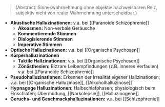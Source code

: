 > (Abstract::Sinneswahrnehmung ohne objektiv nachweisbaren Reiz, subjektiv nicht von realer Wahrnehmung unterscheidbar.)
- **Akustische Halluzinationen:** v.a. bei [[Paranoide Schizophrenie]]
	- **Akoasmen:** Non-verbale Geräusche
	- **Kommentierende Stimmen**
	- **Dialogisierende Stimmen**
	- **Imperative Stimmen**
- **Optische Halluzinationen:** v.a. bei [[Organische Psychosen]]
- **Körperhalluzinationen**
	- **Taktile Hallzinationen:** v.a. bei [[Organische Psychosen]]
	- **Zönästhesien:** Bizzare Leibempfindungen (z.B. inneres Verfaulen) v.a. bei [[Paranoide Schizophrenie]]
- **Pseudohalluzinationen:** Erkennen der Irrealität eigener Hallzinationen; v.a. bei [[Organische Halluzinose]], [[Alkoholhalluzinose]]
- **Hypnagoge Halluzinationen:** Halbschlafphasen; physiologisch beim Einschlafen; Übermüdung, [[Narkolepsie]], [[Halluzinogene]]
- **Geruchs- und Geschmackshalluzinationen:** v.a. bei [[Schizophrenie]]